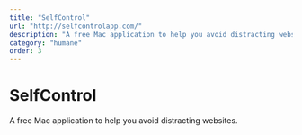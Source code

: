```yaml
---
title: "SelfControl"
url: "http://selfcontrolapp.com/"
description: "A free Mac application to help you avoid distracting websites."
category: "humane"
order: 3
---
```


# SelfControl

A free Mac application to help you avoid distracting websites.
